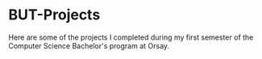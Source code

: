 # BUT-Projects
 Here are some of the projects I completed during my first semester of the Computer Science Bachelor's program at Orsay.

